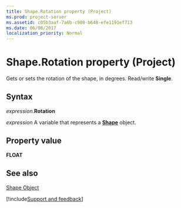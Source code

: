 ```yaml
---
title: Shape.Rotation property (Project)
ms.prod: project-server
ms.assetid: c05b3aaf-7a6b-c900-b648-efe1191ef713
ms.date: 06/08/2017
localization_priority: Normal
---
```



# Shape.Rotation property (Project)
Gets or sets the rotation of the shape, in degrees. Read/write  **Single**.

## Syntax

_expression_.**Rotation**

_expression_ A variable that represents a **[Shape](Project.Shape.md)** object.


## Property value

 **FLOAT**


## See also


[Shape Object](Project.shape.md)

[!include[Support and feedback](~/includes/feedback-boilerplate.md)]